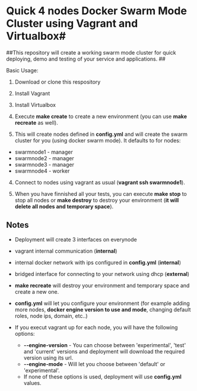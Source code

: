# Quick 4 nodes Docker Swarm Mode Cluster using Vagrant and Virtualbox#

##This repository will create a working swarm mode cluster for quick deploying, demo and testing of your service and applications. ##

Basic Usage:

1. Download or clone this respository
 1. Install Vagrant
 2. Install Virtualbox

2. Execute **make create** to create a new environment (you can use **make recreate** as well).

3. This will create nodes defined in **config.yml** and will create the swarm cluster for you (using docker swarm mode). 
It defaults to for nodes:

  * swarmnode1 - manager
  * swarmnode2 - manager
  * swarmnode3 - manager
  * swarmnode4 - worker

4. Connect to nodes using vagrant as usual (**vagrant ssh swarmnode1**).

5. When you have finnished all your tests, 
you can execute **make stop** to stop all nodes or **make destroy** to destroy your environment
(__**it will delete all nodes and temporary space**__).

## Notes ##

* Deployment will create 3 interfaces on everynode
 * vagrant internal communication (**internal**)
 * internal docker network with ips configured in **config.yml** (**internal**)
 * bridged interface for connecting to your network using dhcp (**external**)

* **make recreate** will destroy your environment and temporary space and create a new one.

* **config.yml** will let you configure your environment 
(for example adding more nodes, **docker engine version to use and mode**, changing default roles, node ips, domain, etc..)

* If you execut vagrant up for each node, you will have the following options:
  *  **--engine-version** - You can choose between 'experimental', 'test' and 'current' versions and deployment will download
  the required version using its url.
  * **--engine-mode** - Will let you choose between 'default' or 'experimental'.
  * If none of these options is used, deployment will use **config.yml** values.
